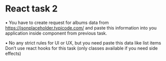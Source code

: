 # React task 2

• You have to create request for albums data from https://jsonplaceholder.typicode.com/
and paste this information into you application inside <Content/> component from previous task.

• No any strict rules for UI or UX, but you need paste this data like list items
Don’t use react hooks for this task (only classes available if you need side effects)